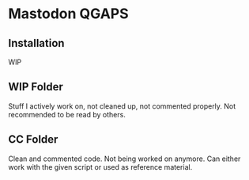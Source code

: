 # Mastodon QGAPS

## Installation
WIP
 
## WIP Folder
Stuff I actively work on, not cleaned up, not commented properly.
Not recommended to be read by others.

## CC Folder
Clean and commented code. Not being worked on anymore.
Can either work with the given script or used as reference material.
